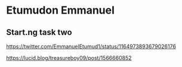 # Etumudon Emmanuel

## Start.ng task two

https://twitter.com/EmmanuelEtumud1/status/1164973893679026176

https://lucid.blog/treasureboy09/post/1566660852
